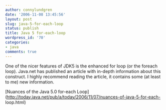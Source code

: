 ```yaml
---
author: connylundgren
date: '2006-11-08 13:45:56'
layout: post
slug: java-5-for-each-loop
status: publish
title: Java 5 for-each-loop
wordpress_id: '70'
categories:
- java
comments: true
---
```


One of the nicer features of JDK5 is the enhanced for loop (or the foreach
loop). Java.net has published an article with in-depth information about this
construct. I highly recommend reading the article, it contains some (at least
to me) new information.

[Nuances of the Java 5.0 for-each
Loop](http://today.java.net/pub/a/today/2006/11/07/nuances-of-java-5-for-each-
loop.html)

